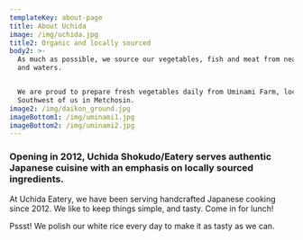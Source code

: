 ```yaml
---
templateKey: about-page
title: About Uchida
image: /img/uchida.jpg
title2: Organic and locally sourced
body2: >-
  As much as possible, we source our vegetables, fish and meat from nearby farms
  and waters.


  We are proud to prepare fresh vegetables daily from Uminami Farm, located
  Southwest of us in Metchosin.
image2: /img/daikon_ground.jpg
imageBottom1: /img/uminami1.jpg
imageBottom2: /img/uminami2.jpg
---
```

### 

### Opening in 2012, Uchida Shokudo/Eatery serves authentic Japanese cuisine with an emphasis on locally sourced ingredients.



At Uchida Eatery, we have been serving handcrafted Japanese cooking since 2012. We like to keep things simple, and tasty. Come in for lunch!

Pssst! We polish our white rice every day to make it as tasty as we can.
